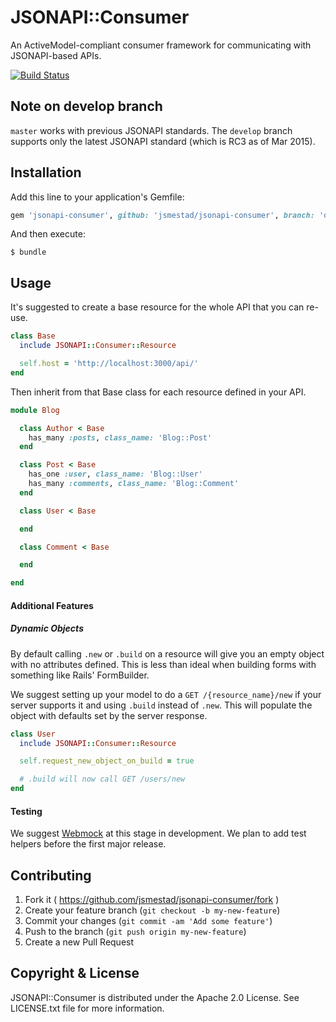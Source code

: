 # JSONAPI::Consumer

An ActiveModel-compliant consumer framework for communicating with JSONAPI-based APIs.

[![Build Status](https://travis-ci.org/jsmestad/jsonapi-consumer.svg?branch=develop)](https://travis-ci.org/jsmestad/jsonapi-consumer)

## Note on develop branch

`master` works with previous JSONAPI standards. The `develop` branch supports
only the latest JSONAPI standard (which is RC3 as of Mar 2015).

## Installation

Add this line to your application's Gemfile:

```ruby
gem 'jsonapi-consumer', github: 'jsmestad/jsonapi-consumer', branch: 'develop'
```

And then execute:

    $ bundle

## Usage

It's suggested to create a base resource for the whole API that you can re-use.

```ruby
class Base
  include JSONAPI::Consumer::Resource

  self.host = 'http://localhost:3000/api/'
end
```

Then inherit from that Base class for each resource defined in your API.

```ruby
module Blog

  class Author < Base
    has_many :posts, class_name: 'Blog::Post'
  end

  class Post < Base
    has_one :user, class_name: 'Blog::User'
    has_many :comments, class_name: 'Blog::Comment'
  end

  class User < Base

  end

  class Comment < Base

  end

end
```

#### Additional Features

##### Dynamic Objects

By default calling `.new` or `.build` on a resource will give you an empty
object with no attributes defined. This is less than ideal when building forms
with something like Rails' FormBuilder.

We suggest setting up your model to do a `GET /{resource_name}/new` if your
server supports it and using `.build` instead of `.new`. This will populate the
object with defaults set by the server response.

```ruby
class User
  include JSONAPI::Consumer::Resource

  self.request_new_object_on_build = true

  # .build will now call GET /users/new
end
```

#### Testing

We suggest [Webmock](https://github.com/bblimke/webmock) at this stage in
development. We plan to add test helpers before the first major release.

## Contributing

1. Fork it ( https://github.com/jsmestad/jsonapi-consumer/fork )
2. Create your feature branch (`git checkout -b my-new-feature`)
3. Commit your changes (`git commit -am 'Add some feature'`)
4. Push to the branch (`git push origin my-new-feature`)
5. Create a new Pull Request

## Copyright & License

JSONAPI::Consumer is distributed under the Apache 2.0 License. See LICENSE.txt file for more information.
